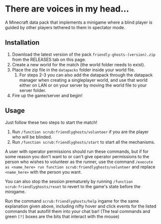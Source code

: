 # There are voices in my head...

A Minecraft data pack that implements a minigame where a blind player is guided by other players tethered to them in spectator mode.

## Installation

1. Download the latest version of the pack `friendly-ghosts-(version).zip` from the RELEASES tab on this page.
2. Create a new world for the match (the world folder needs to exist).
3. Place the zip file in the `datapacks` folder inside your world file.
    1. For steps 2-3 you can also add the datapack through the datapack manager when creating a singleplayer world, and use that world either on LAN or on your server by moving the world file to your server folder.
4. Fire up the game/server and begin!

## Usage

Just follow these two steps to start the match!

1. Run `/function scrub:friendlyghosts/volunteer` if you are the player who will be blinded.
2. Run `/function scrub:friendlyghosts/start` to start all the mechanisms.

A user with operator permissions should run these commands, but if for some reason you don't want to or can't give operator permissions to the person who wishes to volunteer as the runner, use the command `/execute as <name_here> run function scrub:friendlyghosts/volunteer` and replace `<name_here>` with the person you want.

You can also stop the session prematurely by running `/function scrub:friendlyghosts/reset` to revert to the game's state before the minigame.

Run the command `scrub:friendlyghosts/help` ingame for the same explanation given above, including nifty hover and click events for the listed commands that autofill them into your chat bar!
(The teal commands and green `[?]` boxes are the bits that interact with the mouse)
